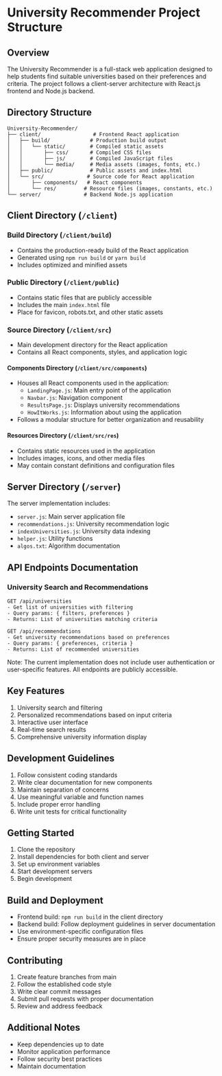 # University Recommender Project Structure

## Overview
The University Recommender is a full-stack web application designed to help students find suitable universities based on their preferences and criteria. The project follows a client-server architecture with React.js frontend and Node.js backend.

## Directory Structure

```
University-Recommender/
├── client/                 # Frontend React application
│   ├── build/             # Production build output
│   │   └── static/        # Compiled static assets
│   │       ├── css/       # Compiled CSS files
│   │       ├── js/        # Compiled JavaScript files
│   │       └── media/     # Media assets (images, fonts, etc.)
│   ├── public/            # Public assets and index.html
│   └── src/              # Source code for React application
│       ├── components/   # React components
│       └── res/         # Resource files (images, constants, etc.)
└── server/              # Backend Node.js application
```

## Client Directory (`/client`)

### Build Directory (`/client/build`)
- Contains the production-ready build of the React application
- Generated using `npm run build` or `yarn build`
- Includes optimized and minified assets

### Public Directory (`/client/public`)
- Contains static files that are publicly accessible
- Includes the main `index.html` file
- Place for favicon, robots.txt, and other static assets

### Source Directory (`/client/src`)
- Main development directory for the React application
- Contains all React components, styles, and application logic

#### Components Directory (`/client/src/components`)
- Houses all React components used in the application:
  - `LandingPage.js`: Main entry point of the application
  - `Navbar.js`: Navigation component
  - `ResultsPage.js`: Displays university recommendations
  - `HowItWorks.js`: Information about using the application
- Follows a modular structure for better organization and reusability

#### Resources Directory (`/client/src/res`)
- Contains static resources used in the application
- Includes images, icons, and other media files
- May contain constant definitions and configuration files

## Server Directory (`/server`)
The server implementation includes:
- `server.js`: Main server application file
- `recommendations.js`: University recommendation logic
- `indexUniversities.js`: University data indexing
- `helper.js`: Utility functions
- `algos.txt`: Algorithm documentation

## API Endpoints Documentation

### University Search and Recommendations
```
GET /api/universities
- Get list of universities with filtering
- Query params: { filters, preferences }
- Returns: List of universities matching criteria

GET /api/recommendations
- Get university recommendations based on preferences
- Query params: { preferences, criteria }
- Returns: List of recommended universities
```

Note: The current implementation does not include user authentication or user-specific features. All endpoints are publicly accessible.

## Key Features
1. University search and filtering
2. Personalized recommendations based on input criteria
3. Interactive user interface
4. Real-time search results
5. Comprehensive university information display

## Development Guidelines
1. Follow consistent coding standards
2. Write clear documentation for new components
3. Maintain separation of concerns
4. Use meaningful variable and function names
5. Include proper error handling
6. Write unit tests for critical functionality

## Getting Started
1. Clone the repository
2. Install dependencies for both client and server
3. Set up environment variables
4. Start development servers
5. Begin development

## Build and Deployment
- Frontend build: `npm run build` in the client directory
- Backend build: Follow deployment guidelines in server documentation
- Use environment-specific configuration files
- Ensure proper security measures are in place

## Contributing
1. Create feature branches from main
2. Follow the established code style
3. Write clear commit messages
4. Submit pull requests with proper documentation
5. Review and address feedback

## Additional Notes
- Keep dependencies up to date
- Monitor application performance
- Follow security best practices
- Maintain documentation 